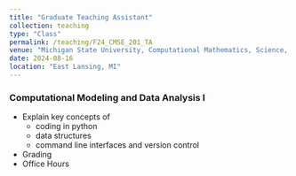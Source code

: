 ```yaml
---
title: "Graduate Teaching Assistant"
collection: teaching
type: "Class"
permalink: /teaching/F24_CMSE_201_TA
venue: "Michigan State University, Computational Mathematics, Science, and Engineering"
date: 2024-08-16
location: "East Lansing, MI"
---
```


### Computational Modeling and Data Analysis I
<!-- While my duties included grading assignments and holding office hours per usual, I had to be able to explain key concepts of, coding in python, data structures, command line interfaces, and version control. -->
* Explain key concepts of
    * coding in python
    * data structures
    * command line interfaces and version control
* Grading
* Office Hours
